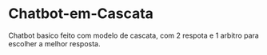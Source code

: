 # Chatbot-em-Cascata
Chatbot basico feito com modelo de cascata, com 2 respota e 1 arbitro para escolher a melhor resposta.
